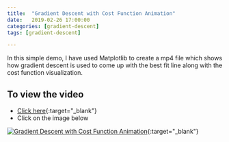 ```yaml
---
title:  "Gradient Descent with Cost Function Animation"
date:   2019-02-26 17:00:00
categories: [gradient-descent]
tags: [gradient-descent]

---
```


In this simple demo, I have used Matplotlib to create a mp4 file which shows how gradient descent is used to come up with the best fit line along with the cost function visualization.


## To view the video
* [Click here](https://youtu.be/rqENjJYWo34){:target="_blank"}
* Click on the image below

[![Gradient Descent with Cost Function Animation](http://img.youtube.com/vi/rqENjJYWo34/0.jpg)](http://www.youtube.com/watch?v=rqENjJYWo34){:target="_blank"}